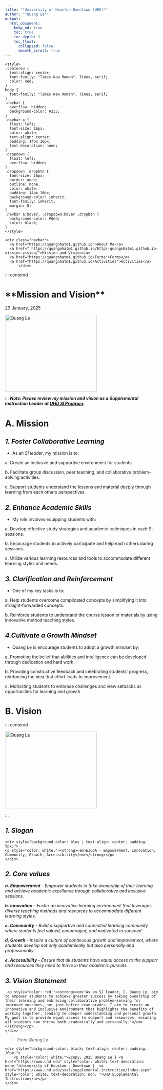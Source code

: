 ```yaml
---
title: "*University of Houston Downtown (UHD)*"
author: "*Quang Le*"
output: 
  html_document:
    keep_md: true
    toc: true
    toc_depth: 3
    toc_float: 
      collapsed: false
      smooth_scroll: true
---
```



```{=html}
<style>
.centered {
  text-align: center;
  font-family: "Times New Roman", Times, serif;
  color: Red;
}
body {
  font-family: "Times New Roman", Times, serif;
}
.navbar {
  overflow: hidden;
  background-color: #333;
}
.navbar a {
  float: left;
  font-size: 16px;
  color: white;
  text-align: center;
  padding: 14px 16px;
  text-decoration: none;
}
.dropdown {
  float: left;
  overflow: hidden;
}
.dropdown .dropbtn {
  font-size: 16px; 
  border: none;
  outline: none;
  color: white;
  padding: 14px 16px;
  background-color: inherit;
  font-family: inherit;
  margin: 0;
}
.navbar a:hover, .dropdown:hover .dropbtn {
  background-color: #ddd;
  color: black;
}
</style>

<div class="navbar"> 
  <a href="https://quangnhatm1.github.io">About Me</a>
  <a href=" https://quangnhatm1.github.io/https-quangnhatm1.github.io-mission-vision/">Mission and Vision</a> 
  <a href="https://quangnhatm1.github.io/Forms">Forms</a>
  <a href="https://quangnhatm1.github.io/Activities">Activities</a>
      </div>
```
::: centered
<h1>**Mission and Vision**</h1>

<p>29 January, 2025</p>
<img src="C:\Users\lequa\Downloads\mission image for SI leader.png" alt="Quang Le" style="width:300px;height: 250px;"/>

:::
***Note: Please review my mission and vision as a Supplemental Instruction Leader at [UHD SI Program](https://www.uhd.edu/sssl/supplemental-instruction/index.aspx).*** 


# **A. Mission**
## ***1. Foster Collaborative Learning***

- As an *SI leader*, my mission is to:

 a. Create an inclusive and supportive environment for students.
 
 b. Facilitate group discussion, peer teaching, and collaborative problem-solving activities.
 
 c. Support students understand the lessons and material deeply through learning from each others perspectives.

## ***2. Enhance Academic Skills***

- My role involves equipping students with:

 a. Develop effective study strategies and academic techniques in each SI sessions.
 
 b. Encourage students to actively participate and help each others during sessions.
 
 c. Utilize various learning resources and tools to accommodate different learning styles and needs.

## ***3. Clarification and Reinforcement***

- One of my key tasks is to:

a. Help students overcome complicated concepts by simplifying it into straight-forwarded concepts.

b. Reinforce students to understand the course lesson or materials by using innovative method teaching styles.

## ***4.Cultivate a Growth Mindset***

- Quang Le is encourage students to adopt a growth mindset by:

a. Promoting the belief that abilities and intelligence can be developed through dedication and hard work.

b. Providing constructive feedback and celebrating students' progress, reinforcing the idea that effort leads to improvement.

c. Motivating students to embrace challenges and view setbacks as opportunities for learning and growth.

# **B. Vision**

::: centered

<img src="C:\Users\lequa\Downloads\EICHA - Empowerment, Innovation, Community, Growth, Accessibility.png" alt="Quang Le" style="width:300px;height: 250px;"/>

:::

## ***1. Slogan***

```{=html}
<div style="background-color: blue ; text-align: center; padding: 5px;">
<p style="color: white;"><strong><em>EICGA - Empowerment, Innovation, Community, Growth, Accessibility</em></strong></p>
</div>
```

## ***2. Core values***

***a. Empowerment*** - *Empower students to take ownership of their learning and achieve academic excellence through collaborative and inclusive sessions.*

***b. Innovation*** - *Foster an innovative learning environment that leverages diverse teaching methods and resources to accommodate different learning styles.*

***c. Community*** - *Build a supportive and connected learning community where students feel valued, encouraged, and motivated to succeed.*

***d. Growth*** - *Inspire a culture of continuous growth and improvement, where students develop not only academically but also personally and professionally.*

***e. Accessibility*** - *Ensure that all students have equal access to the support and resources they need to thrive in their academic pursuits.*

## ***3. Vision Statement***

```{=html}
 <p style="color: red;"><strong><em>"As an SI leader, I, Quang Le, aim to empower students to achieve greater success by taking ownership of their learning and embracing collaborative problem-solving for improved outcomes, not just better exam grades. I aim to create an innovative and inclusive environment that highlights the benefits of working together, leading to deeper understanding and personal growth. My goal is to provide equal access to support and resources, ensuring all students can thrive both academically and personally."</em></strong></p> 
</div>
```
> *From Quang Le*

```{=html}
<div style="background-color: black; text-align: center; padding: 10px;">
    <p style="color: white;">&copy; 2025 Quang Le | <a href="https://www.uhd.edu" style="color: white; text-decoration: none;">University of Houston - Downtown |  <a href="https://www.uhd.edu/sssl/supplemental-instruction/index.aspx" style="color: white; text-decoration: non; ">UHD Supplemental Instruction</a></p>
</div> 
```


